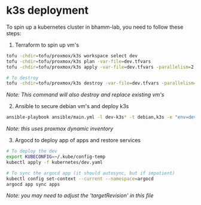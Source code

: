 # k3s deployment
To spin up a kubernetes cluster in bhamm-lab, you need to follow these steps:
1. Terraform to spin up vm's
```bash
tofu -chdir=tofu/proxmox/k3s workspace select dev
tofu -chdir=tofu/proxmox/k3s plan -var-file=dev.tfvars
tofu -chdir=tofu/proxmox/k3s apply -var-file=dev.tfvars -parallelism=2 -auto-approve

# To destroy
tofu -chdir=tofu/proxmox/k3s destroy -var-file=dev.tfvars -parallelism=2 -auto-approve
```
*Note: This command will also destroy and replace existing vm's*

2. Ansible to secure debian vm's and deploy k3s
```bash
ansible-playbook ansible/main.yml -l dev-k3s* -t debian,k3s -e "env=dev"
```
*Note: this uses proxmox dynamic inventory*

3. Argocd to deploy app of apps and restore services
```bash
# To deploy the dev
export KUBECONFIG=~/.kube/config-temp
kubectl apply -f kubernetes/dev.yaml

# To sync the argocd app (it should autosync, but if impatient)
kubectl config set-context --current --namespace=argocd
argocd app sync apps
```
*Note: you may need to adjust the 'targetRevision' in this file*
